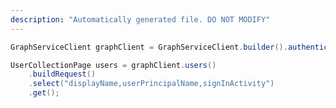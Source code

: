 ```yaml
---
description: "Automatically generated file. DO NOT MODIFY"
---
```

<!-- markdownlint-disable MD041 -->

```java
GraphServiceClient graphClient = GraphServiceClient.builder().authenticationProvider( authProvider ).buildClient();

UserCollectionPage users = graphClient.users()
    .buildRequest()
    .select("displayName,userPrincipalName,signInActivity")
    .get();
```
